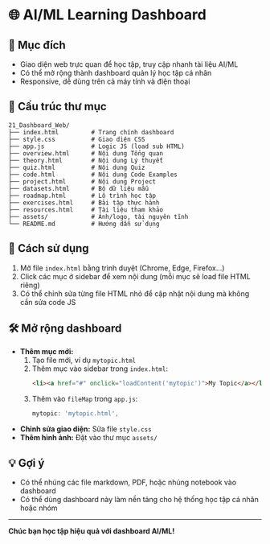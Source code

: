 # 🌐 AI/ML Learning Dashboard

## 🎯 Mục đích
- Giao diện web trực quan để học tập, truy cập nhanh tài liệu AI/ML
- Có thể mở rộng thành dashboard quản lý học tập cá nhân
- Responsive, dễ dùng trên cả máy tính và điện thoại

## 📁 Cấu trúc thư mục
```
21_Dashboard_Web/
├── index.html         # Trang chính dashboard
├── style.css          # Giao diện CSS
├── app.js             # Logic JS (load sub HTML)
├── overview.html      # Nội dung Tổng quan
├── theory.html        # Nội dung Lý thuyết
├── quiz.html          # Nội dung Quiz
├── code.html          # Nội dung Code Examples
├── project.html       # Nội dung Project
├── datasets.html      # Bộ dữ liệu mẫu
├── roadmap.html       # Lộ trình học tập
├── exercises.html     # Bài tập thực hành
├── resources.html     # Tài liệu tham khảo
├── assets/            # Ảnh/logo, tài nguyên tĩnh
└── README.md          # Hướng dẫn sử dụng
```

## 🚀 Cách sử dụng
1. Mở file `index.html` bằng trình duyệt (Chrome, Edge, Firefox...)
2. Click các mục ở sidebar để xem nội dung (mỗi mục sẽ load file HTML riêng)
3. Có thể chỉnh sửa từng file HTML nhỏ để cập nhật nội dung mà không cần sửa code JS

## 🛠️ Mở rộng dashboard
- **Thêm mục mới:**
  1. Tạo file mới, ví dụ `mytopic.html`
  2. Thêm mục vào sidebar trong `index.html`:
     ```html
     <li><a href="#" onclick="loadContent('mytopic')">My Topic</a></li>
     ```
  3. Thêm vào `fileMap` trong `app.js`:
     ```js
     mytopic: 'mytopic.html',
     ```
- **Chỉnh sửa giao diện:** Sửa file `style.css`
- **Thêm hình ảnh:** Đặt vào thư mục `assets/`

## 💡 Gợi ý
- Có thể nhúng các file markdown, PDF, hoặc nhúng notebook vào dashboard
- Có thể dùng dashboard này làm nền tảng cho hệ thống học tập cá nhân hoặc nhóm

---
**Chúc bạn học tập hiệu quả với dashboard AI/ML!** 
